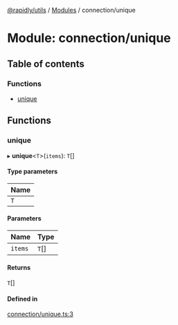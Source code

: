 [@rapidly/utils](../README.md) / [Modules](../modules.md) / connection/unique

# Module: connection/unique

## Table of contents

### Functions

- [unique](connection_unique.md#unique)

## Functions

### unique

▸ **unique**<`T`\>(`items`): `T`[]

#### Type parameters

| Name |
| :------ |
| `T` |

#### Parameters

| Name | Type |
| :------ | :------ |
| `items` | `T`[] |

#### Returns

`T`[]

#### Defined in

[connection/unique.ts:3](https://github.com/canguser/rapidly-utils/blob/966e48c/main/connection/unique.ts#L3)
